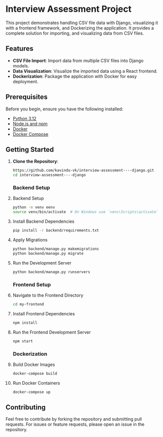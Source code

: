 ﻿# Interview Assessment Project
This project demonstrates handling CSV file data with Django, visualizing it with a frontend framework, and Dockerizing the application. It provides a complete solution for importing, and visualizing data from CSV files.

## Features
- **CSV File Import**: Import data from multiple CSV files into Django models.
- **Data Visualization**: Visualize the imported data using a React frontend.
- **Dockerization**: Package the application with Docker for easy deployment.

## Prerequisites
Before you begin, ensure you have the following installed:

- [Python 3.12](https://www.python.org/downloads/)
- [Node.js and npm](https://nodejs.org/)
- [Docker](https://www.docker.com/)
- [Docker Compose](https://docs.docker.com/compose/)

## Getting Started

1. **Clone the Repository**:
   ```bash
   https://github.com/kavindu-vk/interview-assessment----django.git
   cd interview-assessment----django
   ```
   ### Backend Setup
   
1. Backend Setup

    ```bash
    python -m venv eenv
    source venv/bin/activate  # On Windows use `venv\Scripts\activate`
    ```
2. Install Backend Dependencies

    ```bash
    pip install -r backend/requirements.txt
    ```
3. Apply Migrations

    ```bash
    python backend/manage.py makemigrations
    python backend/manage.py migrate
    ```
4. Run the Development Server

    ```bash
    python backend/manage.py runservers
    ```

    ### Frontend Setup

1. Navigate to the Frontend Directory

    ```bash
    cd my-frontend
    ```
2. Install Frontend Dependencies

    ```bash
    npm install
    ```
3. Run the Frontend Development Server

    ```bash
    npm start
    ```

     ### Dockerization
   
1. Build Docker Images

    ```bash
    docker-compose build
    ```
2. Run Docker Containers

    ```bash
    docker-compose up
    ```
## Contributing
Feel free to contribute by forking the repository and submitting pull requests. For issues or feature requests, please open an issue in the repository.
    

